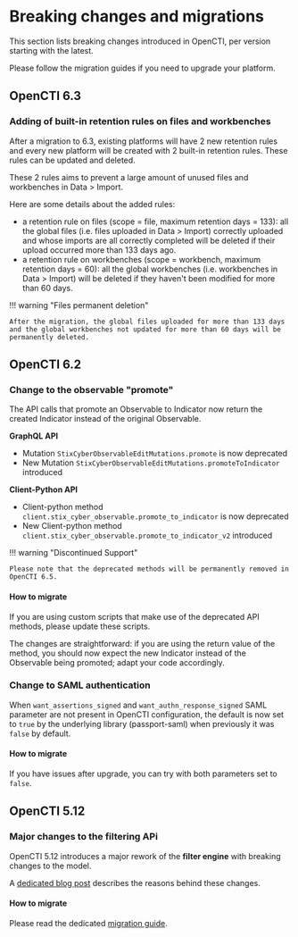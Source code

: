 # Breaking changes and migrations

This section lists breaking changes introduced in OpenCTI, per version starting with the latest.

Please follow the migration guides if you need to upgrade your platform. 

## OpenCTI 6.3

### Adding of built-in retention rules on files and workbenches

After a migration to 6.3, existing platforms will have 2 new retention rules and every new platform will be created with 2 built-in retention rules. These rules can be updated and deleted.

These 2 rules aims to prevent a large amount of unused files and workbenches in Data > Import.

Here are some details about the added rules:
- a retention rule on files (scope = file, maximum retention days = 133): all the global files (i.e. files uploaded in Data > Import) correctly uploaded and whose imports are all correctly completed will be deleted if their upload occurred more than 133 days ago.
- a retention rule on workbenches (scope = workbench, maximum retention days = 60): all the global workbenches (i.e. workbenches in Data > Import) will be deleted if they haven't been modified for more than 60 days.

!!! warning "Files permanent deletion"

    After the migration, the global files uploaded for more than 133 days and the global workbenches not updated for more than 60 days will be permanently deleted.


## OpenCTI 6.2

### Change to the observable "promote"  

The API calls that promote an Observable to Indicator now return the created Indicator instead of the original Observable.

**GraphQL API**

* Mutation `StixCyberObservableEditMutations.promote` is now deprecated
* New Mutation `StixCyberObservableEditMutations.promoteToIndicator` introduced


**Client-Python API**

* Client-python method `client.stix_cyber_observable.promote_to_indicator` is now deprecated
* New Client-python method `client.stix_cyber_observable.promote_to_indicator_v2` introduced


!!! warning "Discontinued Support"

    Please note that the deprecated methods will be permanently removed in OpenCTI 6.5.

#### How to migrate

If you are using custom scripts that make use of the deprecated API methods, please update these scripts.

The changes are straightforward: if you are using the return value of the method, you should now expect the new Indicator 
instead of the Observable being promoted; adapt your code accordingly.


### Change to SAML authentication

When `want_assertions_signed` and `want_authn_response_signed` SAML parameter are not present in OpenCTI configuration, 
the default is now set to `true` by the underlying library (passport-saml) when previously it was `false` by default.

#### How to migrate

If you have issues after upgrade, you can try with both parameters set to `false`.

## OpenCTI 5.12

### Major changes to the filtering APi

OpenCTI 5.12 introduces a major rework of the **filter engine** with breaking changes to the model.

A [dedicated blog post](https://blog.filigran.io/introducing-advanced-filtering-possibilities-in-opencti-552147565faf) describes the reasons behind these changes.

#### How to migrate

Please read the dedicated [migration guide](../reference/filters-migration.md).
